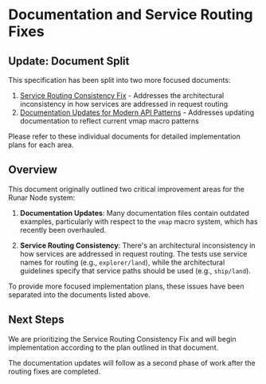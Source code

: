 # Documentation and Service Routing Fixes

## Update: Document Split

This specification has been split into two more focused documents:

1. [Service Routing Consistency Fix](service_routing_consistency_fix.md) - Addresses the architectural inconsistency in how services are addressed in request routing
2. [Documentation Updates for Modern API Patterns](documentation_updates.md) - Addresses updating documentation to reflect current vmap macro patterns

Please refer to these individual documents for detailed implementation plans for each area.

## Overview

This document originally outlined two critical improvement areas for the Runar Node system:

1. **Documentation Updates**: Many documentation files contain outdated examples, particularly with respect to the `vmap` macro system, which has recently been overhauled. 

2. **Service Routing Consistency**: There's an architectural inconsistency in how services are addressed in request routing. The tests use service names for routing (e.g., `explorer/land`), while the architectural guidelines specify that service paths should be used (e.g., `ship/land`).

To provide more focused implementation plans, these issues have been separated into the documents listed above.

## Next Steps

We are prioritizing the Service Routing Consistency Fix and will begin implementation according to the plan outlined in that document.

The documentation updates will follow as a second phase of work after the routing fixes are completed. 